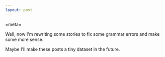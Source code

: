 ```yaml
---
layout: post
---
```


=meta=

Well, now I'm rewriting some stories to fix some grammar errors and make some more sense.

Maybe I'll make these posts a tiny dataset in the future.
